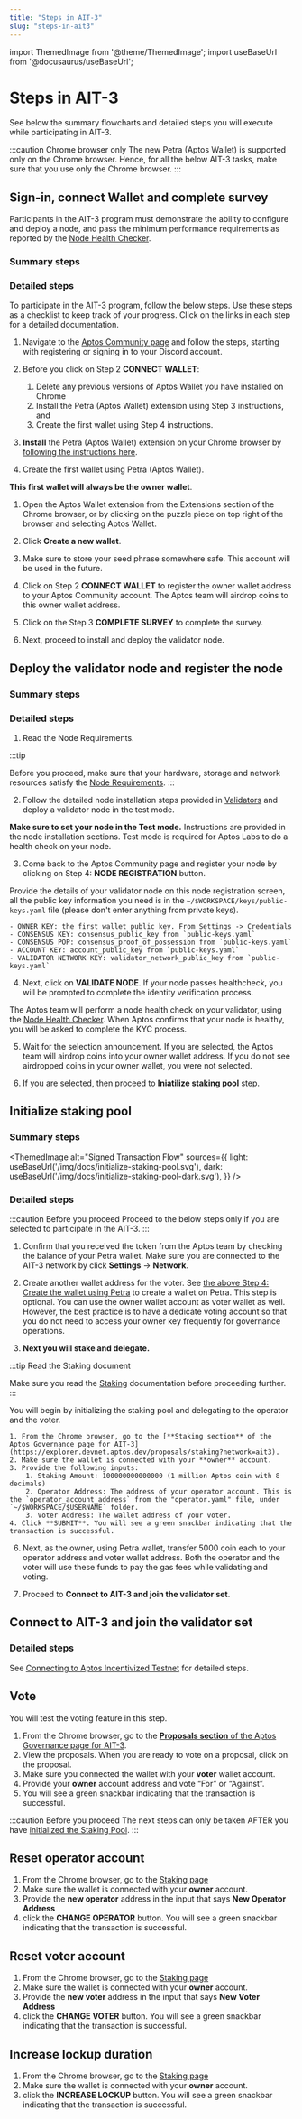 ```yaml
---
title: "Steps in AIT-3"
slug: "steps-in-ait3"
---
```


import ThemedImage from '@theme/ThemedImage';
import useBaseUrl from '@docusaurus/useBaseUrl';

# Steps in AIT-3

See below the summary flowcharts and detailed steps you will execute while participating in AIT-3.

:::caution Chrome browser only
The new Petra (Aptos Wallet) is supported only on the Chrome browser. Hence, for all the below AIT-3 tasks, make sure that you use only the Chrome browser. 
:::

## Sign-in, connect Wallet and complete survey

Participants in the AIT-3 program must demonstrate the ability to configure and deploy a node, and pass the minimum performance requirements as reported by the [Node Health Checker](/nodes/node-health-checker). 

### Summary steps

<center>
<ThemedImage
alt="Signed Transaction Flow"
sources={{
    light: useBaseUrl('/img/docs/sign-in-to-survey.svg'),
    dark: useBaseUrl('/img/docs/sign-in-to-survey-dark.svg'),
  }}
/>
</center>

### Detailed steps


To participate in the AIT-3 program, follow the below steps. Use these steps as a checklist to keep track of your progress. Click on the links in each step for a detailed documentation.

1. Navigate to the [Aptos Community page](https://aptoslabs.com/community) and follow the steps, starting with registering or signing in to your Discord account.

2. Before you click on Step 2 **CONNECT WALLET**: 
   1. Delete any previous versions of Aptos Wallet you have installed on Chrome
   2. Install the Petra (Aptos Wallet) extension using Step 3 instructions, and 
   2. Create the first wallet using Step 4 instructions.
3. **Install** the Petra (Aptos Wallet) extension on your Chrome browser by [following the instructions here](/guides/install-petra-wallet-extension).
    
4. <span id="create-wallet">Create the first wallet using Petra (Aptos Wallet)</span>. 

  **This first wallet will always be the owner wallet**. 

   1. Open the Aptos Wallet extension from the Extensions section of the Chrome browser, or by clicking on the puzzle piece on top right of the browser and selecting Aptos Wallet.
   2. Click **Create a new wallet**. 
   3. Make sure to store your seed phrase somewhere safe. This account will be used in the future.
    
5. Click on Step 2 **CONNECT WALLET** to register the owner wallet address to your Aptos Community account. The Aptos team will airdrop coins to this owner wallet address. 

6. Click on the Step 3 **COMPLETE SURVEY** to complete the survey.

7. Next, proceed to install and deploy the validator node.

## Deploy the validator node and register the node

### Summary steps

<center>
<ThemedImage
alt="Signed Transaction Flow"
sources={{
    light: useBaseUrl('/img/docs/install-validator-and-register.svg'),
    dark: useBaseUrl('/img/docs/install-validator-and-register-dark.svg'),
  }}
/>
</center>

### Detailed steps

1. Read the Node Requirements. 

  :::tip

  Before you proceed, make sure that your hardware, storage and network resources satisfy the [Node Requirements](node-requirements.md).
  :::

2. Follow the detailed node installation steps provided in [Validators](/nodes/validator-node/validators) and deploy a validator node in the test mode.

  **Make sure to set your node in the Test mode.** Instructions are provided in the node installation sections. Test mode is required for Aptos Labs to do a health check on your node.

3. Come back to the Aptos Community page and register your node by clicking on Step 4: **NODE REGISTRATION** button.
   
  Provide the details of your validator node on this node registration screen, all the public key information you need is in the `~/$WORKSPACE/keys/public-keys.yaml` file (please don't enter anything from private keys).
  
    - OWNER KEY: the first wallet public key. From Settings -> Credentials
    - CONSENSUS KEY: consensus_public_key from `public-keys.yaml`
    - CONSENSUS POP: consensus_proof_of_possession from `public-keys.yaml`
    - ACCOUNT KEY: account_public_key from `public-keys.yaml`
    - VALIDATOR NETWORK KEY: validator_network_public_key from `public-keys.yaml`

4. Next, click on **VALIDATE NODE**. If your node passes healthcheck, you will be prompted to complete the identity verification process.

  The Aptos team will perform a node health check on your validator, using the [Node Health Checker](/nodes/node-health-checker). When Aptos confirms that your node is healthy, you will be asked to complete the KYC process. 

5. Wait for the selection announcement. If you are selected, the Aptos team will airdrop coins into your owner wallet address. If you do not see airdropped coins in your owner wallet, you were not selected.

6. If you are selected, then proceed to **Iniatilize staking pool** step. 

## Initialize staking pool

### Summary steps

<ThemedImage
alt="Signed Transaction Flow"
sources={{
    light: useBaseUrl('/img/docs/initialize-staking-pool.svg'),
    dark: useBaseUrl('/img/docs/initialize-staking-pool-dark.svg'),
  }}
/>

### Detailed steps

:::caution Before you proceed
Proceed to the below steps only if you are selected to participate in the AIT-3.
:::

1. Confirm that you received the token from the Aptos team by checking the balance of your Petra wallet. Make sure you are connected to the AIT-3 network by click **Settings** → **Network**.

2. Create another wallet address for the voter. See [the above Step 4: Create the wallet using Petra](#create-wallet) to create a wallet on Petra. This step is optional. You can use the owner wallet account as voter wallet as well. However, the best practice is to have a dedicate voting account so that you do not need to access your owner key frequently for governance operations.

3. <span id="stake-delegate">**Next you will stake and delegate.**</span>

  :::tip Read the Staking document

  Make sure you read the [Staking](/concepts/staking) documentation before proceeding further. 
  :::

  You will begin by initializing the staking pool and delegating to the operator and the voter. 

    1. From the Chrome browser, go to the [**Staking section** of the Aptos Governance page for AIT-3](https://explorer.devnet.aptos.dev/proposals/staking?network=ait3).
    2. Make sure the wallet is connected with your **owner** account.
    3. Provide the following inputs:
        1. Staking Amount: 100000000000000 (1 million Aptos coin with 8 decimals)
        2. Operator Address: The address of your operator account. This is the `operator_account_address` from the "operator.yaml" file, under `~/$WORKSPACE/$USERNAME` folder.
        3. Voter Address: The wallet address of your voter.
    4. Click **SUBMIT**. You will see a green snackbar indicating that the transaction is successful.

6. Next, as the owner, using Petra wallet, transfer 5000 coin each to your operator address and voter wallet address. Both the operator and the voter will use these funds to pay the gas fees while validating and voting.

7. Proceed to **Connect to AIT-3 and join the validator set**.


## Connect to AIT-3 and join the validator set

### Detailed steps

See [Connecting to Aptos Incentivized Testnet](/nodes/ait/connect-to-testnet) for detailed steps.


## Vote

You will test the voting feature in this step.

1. From the Chrome browser, go to the [**Proposals section** of the Aptos Governance page for AIT-3](https://explorer.devnet.aptos.dev/proposals?network=ait3).
2. View the proposals. When you are ready to vote on a proposal, click on the proposal. 
3. Make sure you connected the wallet with your **voter** wallet account. 
4. Provide your **owner** account address and vote “For” or “Against”. 
5. You will see a green snackbar indicating that the transaction is successful.

:::caution Before you proceed
The next steps can only be taken AFTER you have [initialized the Staking Pool](#stake-delegate).
:::

## Reset operator account
1. From the Chrome browser, go to the [Staking page](https://explorer.devnet.aptos.dev/proposals/staking?network=ait3)
2. Make sure the wallet is connected with your **owner** account.
3. Provide the **new operator** address in the input that says **New Operator Address**
4. click the **CHANGE OPERATOR** button. You will see a green snackbar indicating that the transaction is successful.

## Reset voter account
1. From the Chrome browser, go to the [Staking page](https://explorer.devnet.aptos.dev/proposals/staking?network=ait3)
2. Make sure the wallet is connected with your **owner** account.
3. Provide the **new voter** address in the input that says **New Voter Address**
4. click the **CHANGE VOTER** button. You will see a green snackbar indicating that the transaction is successful.

## Increase lockup duration
1. From the Chrome browser, go to the [Staking page](https://explorer.devnet.aptos.dev/proposals/staking?network=ait3)
2. Make sure the wallet is connected with your **owner** account.
3. click the **INCREASE LOCKUP** button. You will see a green snackbar indicating that the transaction is successful.
